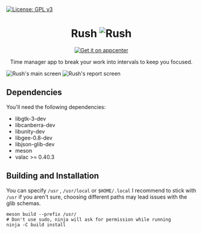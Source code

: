 [![License: GPL v3](https://img.shields.io/badge/License-GPL%20v3-blue.svg)](https://github.com/naaando/rush/blob/master/LICENSE)

<div align="center">

# Rush ![Rush](https://github.com/naaando/rush/blob/master/data/icons/com.github.naaando.rush.svg)
[![Get it on appcenter](https://appcenter.elementary.io/badge.svg)](https://appcenter.elementary.io/com.github.naaando.rush)

Time manager app to break your work into intervals to keep you focused.

</div>

![Rush's main screen](https://github.com/naaando/rush/blob/master/data/main-screen.png)
![Rush's report screen](https://github.com/naaando/rush/blob/master/data/reports-screen.png)

## Dependencies

You'll need the following dependencies:
* libgtk-3-dev
* libcanberra-dev
* libunity-dev
* libgee-0.8-dev
* libjson-glib-dev
* meson
* valac >= 0.40.3

## Building and Installation

You can specify `/usr` , `/usr/local` or `$HOME/.local`
I recommend to stick with `/usr` if you aren't sure, choosing different paths may lead issues with the glib schemas.

```
meson build --prefix /usr/
# Don't use sudo, ninja will ask for permission while running
ninja -C build install
```
